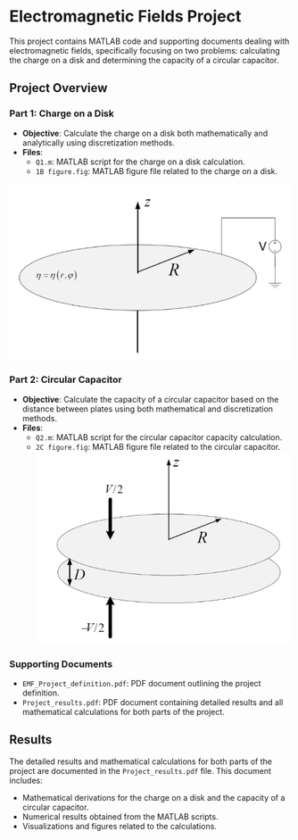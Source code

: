 # Electromagnetic Fields Project

This project contains MATLAB code and supporting documents dealing with electromagnetic fields, specifically focusing on two problems: calculating the charge on a disk and determining the capacity of a circular capacitor.

## Project Overview

### Part 1: Charge on a Disk
- **Objective**: Calculate the charge on a disk both mathematically and analytically using discretization methods.
- **Files**:
  - `Q1.m`: MATLAB script for the charge on a disk calculation.
  - `1B figure.fig`: MATLAB figure file related to the charge on a disk.

![Charge on a Disk](chargeondisk.png)

### Part 2: Circular Capacitor
- **Objective**: Calculate the capacity of a circular capacitor based on the distance between plates using both mathematical and discretization methods.
- **Files**:
  - `Q2.m`: MATLAB script for the circular capacitor capacity calculation.
  - `2C figure.fig`: MATLAB figure file related to the circular capacitor.
![Circular Capacitor](CircularCapacitor.png)

### Supporting Documents
- `EMF_Project_definition.pdf`: PDF document outlining the project definition.
- `Project_results.pdf`: PDF document containing detailed results and all mathematical calculations for both parts of the project.

## Results

The detailed results and mathematical calculations for both parts of the project are documented in the `Project_results.pdf` file. This document includes:
- Mathematical derivations for the charge on a disk and the capacity of a circular capacitor.
- Numerical results obtained from the MATLAB scripts.
- Visualizations and figures related to the calculations.
